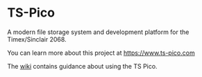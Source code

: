 # TS-Pico
A modern file storage system and development platform for the Timex/Sinclair 2068.

You can learn more about this project at https://www.ts-pico.com

The [wiki](/timex-sinclair-projects/TS-Pico/wiki) contains guidance about using the TS Pico. 
